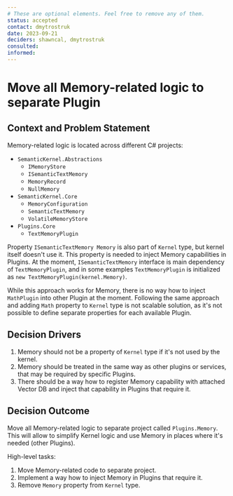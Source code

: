 ```yaml
---
# These are optional elements. Feel free to remove any of them.
status: accepted
contact: dmytrostruk
date: 2023-09-21
deciders: shawncal, dmytrostruk
consulted: 
informed: 
---
```

# Move all Memory-related logic to separate Plugin

## Context and Problem Statement

Memory-related logic is located across different C# projects:

- `SemanticKernel.Abstractions`
  - `IMemoryStore`
  - `ISemanticTextMemory`
  - `MemoryRecord`
  - `NullMemory`
- `SemanticKernel.Core`
  - `MemoryConfiguration`
  - `SemanticTextMemory`
  - `VolatileMemoryStore`
- `Plugins.Core`
  - `TextMemoryPlugin`

Property `ISemanticTextMemory Memory` is also part of `Kernel` type, but kernel itself doesn't use it. This property is needed to inject Memory capabilities in Plugins. At the moment, `ISemanticTextMemory` interface is main dependency of `TextMemoryPlugin`, and in some examples `TextMemoryPlugin` is initialized as `new TextMemoryPlugin(kernel.Memory)`.

While this approach works for Memory, there is no way how to inject `MathPlugin` into other Plugin at the moment. Following the same approach and adding `Math` property to `Kernel` type is not scalable solution, as it's not possible to define separate properties for each available Plugin.

## Decision Drivers

1. Memory should not be a property of `Kernel` type if it's not used by the kernel.
2. Memory should be treated in the same way as other plugins or services, that may be required by specific Plugins.
3. There should be a way how to register Memory capability with attached Vector DB and inject that capability in Plugins that require it.

## Decision Outcome

Move all Memory-related logic to separate project called `Plugins.Memory`. This will allow to simplify Kernel logic and use Memory in places where it's needed (other Plugins).

High-level tasks:

1. Move Memory-related code to separate project.
2. Implement a way how to inject Memory in Plugins that require it.
3. Remove `Memory` property from `Kernel` type.
